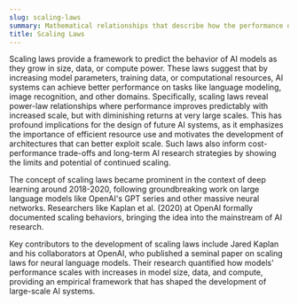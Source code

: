 ```yaml
---
slug: scaling-laws
summary: Mathematical relationships that describe how the performance of machine learning models, particularly deep learning models, improves as their size, the amount of data, or computational resources increases.
title: Scaling Laws
---
```


Scaling laws provide a framework to predict the behavior of AI models as they grow in size, data, or compute power. These laws suggest that by increasing model parameters, training data, or computational resources, AI systems can achieve better performance on tasks like language modeling, image recognition, and other domains. Specifically, scaling laws reveal power-law relationships where performance improves predictably with increased scale, but with diminishing returns at very large scales. This has profound implications for the design of future AI systems, as it emphasizes the importance of efficient resource use and motivates the development of architectures that can better exploit scale. Such laws also inform cost-performance trade-offs and long-term AI research strategies by showing the limits and potential of continued scaling.

The concept of scaling laws became prominent in the context of deep learning around 2018-2020, following groundbreaking work on large language models like OpenAI's GPT series and other massive neural networks. Researchers like Kaplan et al. (2020) at OpenAI formally documented scaling behaviors, bringing the idea into the mainstream of AI research.

Key contributors to the development of scaling laws include Jared Kaplan and his collaborators at OpenAI, who published a seminal paper on scaling laws for neural language models. Their research quantified how models' performance scales with increases in model size, data, and compute, providing an empirical framework that has shaped the development of large-scale AI systems.
